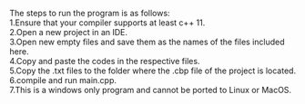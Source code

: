 The steps to run the program is as follows:<br>
1.Ensure that your compiler supports at least c++ 11.<br>
2.Open a new project in an IDE.<br>
3.Open new empty files and save them as the names of the files included here.<br>
4.Copy and paste the codes in the respective files.<br>
5.Copy the .txt files to the folder where the .cbp file of the project is located.<br>
6.compile and run main.cpp.<br>
7.This is a windows only program and cannot be ported to Linux or MacOS.<br>
